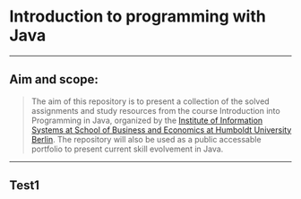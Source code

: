 # Introduction to programming with Java
---
## Aim and scope:  
> The aim of this repository is to present a collection of the solved assignments and study resources from the course Introduction into Programming in Java, organized by the [Institute of Information Systems at School of Business and Economics at Humboldt University Berlin](https://www.wiwi.hu-berlin.de/en/Professorships/bwl/wi/lehre).
The repository will also be used as a public accessable portfolio to present current skill evolvement in Java.
---
## Test1